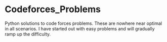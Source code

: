 # Codeforces_Problems
Python solutions to code forces problems. These are nowhere near optimal in all scenarios. 
I have started out with easy problems and will gradually ramp up the difficulty. 
